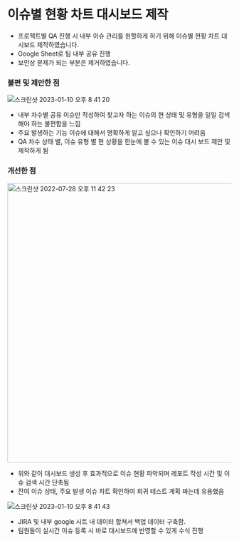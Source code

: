 # 이슈별 현황 차트 대시보드 제작

- 프로젝트별 QA 진행 시 내부 이슈 관리를 원할하게 하기 위해 이슈별 현황 차트 대시보드 제작하였습니다.
- Google Sheet로 팀 내부 공유 진행
- 보안상 문제가 되는 부분은 제거하였습니다.

 ### **불편 및 제안한 점**
![스크린샷 2023-01-10 오후 8 41 20](https://user-images.githubusercontent.com/121289071/211565925-a464e773-a5fb-46f0-8351-f0be8709830e.png)

- 내부 차수별 공유 이슈만 작성하여 찾고자 하는 이슈의 현 상태 및 유형을 일일 검색해야 하는 불편함을 느낌
- 주요 발생하는 기능 이슈에 대해서 명확하게 알고 싶으나 확인하기 어려움
- QA 차수 상태 별, 이슈 유형 별 현 상황을 한눈에 볼 수 있는 이슈 대시 보드 제안 및 제작하게 됨

### **개선한 점**
<img width="626" alt="스크린샷 2022-07-28 오후 11 42 23" src="https://user-images.githubusercontent.com/121289071/211565860-8991044f-db2c-4fbe-bdfd-7be97c83c31d.png">

- 위와 같이 대시보드 생성 후 효과적으로 이슈 현황 파악되며 레포트 작성 시간 및 이슈 검색 시간 단축됨
- 잔여 이슈 상태, 주요 발생 이슈 차트 확인하여 회귀 테스트 계획 짜는데 유용했음

![스크린샷 2023-01-10 오후 8 41 43](https://user-images.githubusercontent.com/121289071/211566005-1aca2f97-af4b-49ce-94c4-1741549e7d9b.png)

- JIRA 및 내부 google 시트 내 데이터 합쳐서 백업 데이터 구축함.
- 팀원들이 실시간 이슈 등록 시 바로 대시보드에 반영할 수 있게 수식 진행

